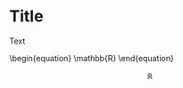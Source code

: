 # Title

Text

\begin{equation}
\mathbb{R}
\end{equation}

$$
\mathbb{R}
$$

```{tableofcontents}
```
